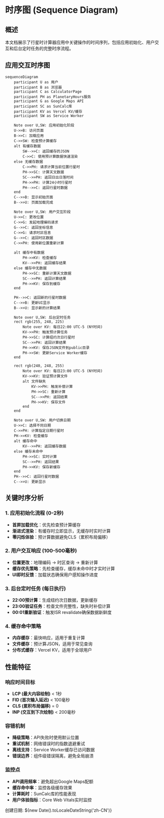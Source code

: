 # 时序图 (Sequence Diagram)

## 概述
本文档展示了行星时计算器应用中关键操作的时间序列，包括应用初始化、用户交互和后台定时任务的完整时序流程。

## 应用交互时序图

```mermaid
sequenceDiagram
    participant U as 用户
    participant B as 浏览器
    participant C as CalculatorPage
    participant PH as PlanetaryHours服务
    participant G as Google Maps API
    participant SC as SunCalc库
    participant KV as Vercel KV/缓存
    participant SW as Service Worker

    Note over U,SW: 应用初始化阶段
    U->>B: 访问页面
    B->>C: 加载应用
    C->>SW: 检查预计算缓存
    alt 有缓存数据
        SW-->>C: 返回缓存的JSON
        C->>C: 使用预计算数据快速渲染
    else 无缓存数据
        C->>PH: 请求计算当前位置行星时
        PH->>SC: 计算天文数据
        SC-->>PH: 返回日出日落时间
        PH->>PH: 计算24小时行星时
        PH-->>C: 返回行星时数据
    end
    C-->>B: 显示初始页面
    B-->>U: 页面加载完成

    Note over U,SW: 用户交互阶段
    U->>C: 更改位置
    C->>G: 发起地理编码请求
    G-->>C: 返回坐标信息
    C->>G: 请求时区信息
    G-->>C: 返回时区数据
    C->>PH: 使用新位置重新计算

    alt 缓存中有数据
        PH->>KV: 检查缓存
        KV-->>PH: 返回缓存结果
    else 缓存中无数据
        PH->>SC: 重新计算天文数据
        SC-->>PH: 返回计算结果
        PH->>KV: 保存到缓存
    end

    PH-->>C: 返回新的行星时数据
    C-->>B: 更新UI显示
    B-->>U: 显示新的计算结果

    Note over U,SW: 后台定时任务
    rect rgb(255, 248, 225)
        Note over KV: 每日22:00 UTC-5 (NY时间)
        KV->>PH: 触发预计算任务
        PH->>SC: 计算纽约次日行星时
        SC-->>PH: 返回计算结果
        PH->>KV: 保存JSON文件到public目录
        PH->>SW: 更新Service Worker缓存
    end

    rect rgb(240, 248, 255)
        Note over KV: 每日23:00 UTC-5 (NY时间)
        KV->>KV: 验证预计算文件
        alt 文件缺失
            KV->>PH: 触发补偿计算
            PH->>SC: 重新计算
            SC-->>PH: 返回结果
            PH->>KV: 保存文件
        end
    end

    Note over U,SW: 用户切换日期
    U->>C: 选择不同日期
    C->>PH: 计算指定日期行星时
    PH->>KV: 检查缓存
    alt 缓存命中
        KV-->>PH: 返回缓存数据
    else 缓存未命中
        PH->>SC: 实时计算
        SC-->>PH: 返回结果
        PH->>KV: 保存新缓存
    end
    PH-->>C: 返回行星时数据
    C-->>U: 更新显示
```

## 关键时序分析

### 1. 应用初始化流程 (0-2秒)
- **首屏加载优化**：优先检查预计算缓存
- **渐进式渲染**：有缓存时立即显示，无缓存时实时计算
- **零闪烁体验**：预计算数据避免CLS（累积布局偏移）

### 2. 用户交互响应 (100-500毫秒)
- **位置更改**：地理编码 → 时区查询 → 重新计算
- **缓存优先策略**：先检查缓存，缓存未命中时才实时计算
- **UI即时反馈**：加载状态确保用户感知操作进度

### 3. 后台定时任务 (每日执行)
- **22:00预计算**：生成纽约次日数据，更新缓存
- **23:00验证任务**：检查文件完整性，缺失时补偿计算
- **00:01重新验证**：触发ISR revalidate确保数据新鲜度

### 4. 缓存命中策略
- **内存缓存**：最快响应，适用于重复计算
- **文件缓存**：预计算JSON，适用于常见查询
- **分布式缓存**：Vercel KV，适用于全球用户

## 性能特征

### 响应时间目标
- **LCP (最大内容绘制)** < 1秒
- **FID (首次输入延迟)** < 100毫秒
- **CLS (累积布局偏移)** = 0
- **INP (交互到下次绘制)** < 200毫秒

### 容错机制
- **降级策略**：API失败时使用默认位置
- **重试机制**：网络错误时的指数退避重试
- **离线支持**：Service Worker缓存已访问数据
- **错误边界**：组件级错误隔离，避免全局崩溃

### 监控点
- **API调用频率**：避免超出Google Maps配额
- **缓存命中率**：监控各级缓存效果
- **计算耗时**：SunCalc库的性能表现
- **用户体验指标**：Core Web Vitals实时监控

创建日期: ${new Date().toLocaleDateString('zh-CN')}
